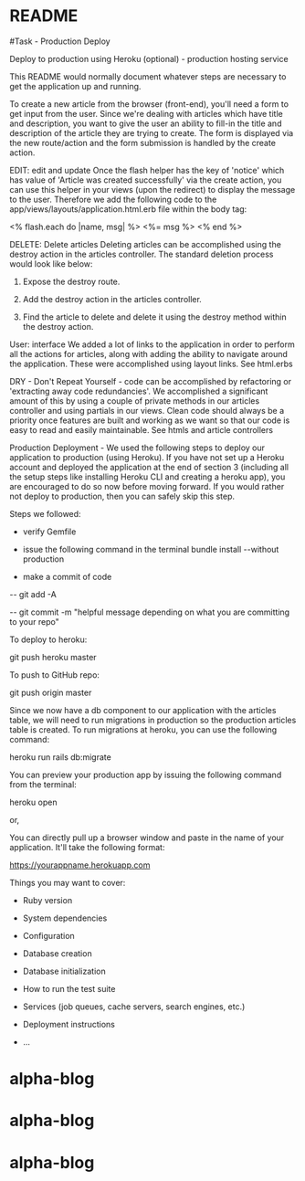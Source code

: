 # README



#Task - Production Deploy

Deploy to production using Heroku (optional) - production hosting service

This README would normally document whatever steps are necessary to get the
application up and running.



To create a new article from the browser (front-end), you'll need a form to get input from the user. Since we're dealing with articles which have title and description, you want to give the user an ability to fill-in the title and description of the article they are trying to create. The form is displayed via the new route/action and the form submission is handled by the create action.

EDIT: edit and update
Once the flash helper has the key of 'notice' which has value of 'Article was created successfully' via the create action, you can use this helper in your views (upon the redirect) to display the message to the user. Therefore we add the following code to the app/views/layouts/application.html.erb file within the body tag:

<% flash.each do |name, msg| %> 
  <%= msg %> 
<% end %>


DELETE: Delete articles
Deleting articles can be accomplished using the destroy action in the articles controller. The standard deletion process would look like below:

1. Expose the destroy route.

2. Add the destroy action in the articles controller.

3. Find the article to delete and delete it using the destroy method within the destroy action.


User: interface 
We added a lot of links to the application in order to perform all the actions for articles, along with adding the ability to navigate around the application. These were accomplished using layout links. See html.erbs

DRY - Don't Repeat Yourself - code can be accomplished by refactoring or 'extracting away code redundancies'. We accomplished a significant amount of this by using a couple of private methods in our articles controller and using partials in our views. Clean code should always be a priority once features are built and working as we want so that our code is easy to read and easily maintainable. See htmls and article controllers

Production Deployment -
We used the following steps to deploy our application to production (using Heroku). If you have not set up a Heroku account and deployed the application at the end of section 3 (including all the setup steps like installing Heroku CLI and creating a heroku app), you are encouraged to do so now before moving forward. If you would rather not deploy to production, then you can safely skip this step.

Steps we followed:

- verify Gemfile

- issue the following command in the terminal bundle install --without production

- make a commit of code

-- git add -A

-- git commit -m "helpful message depending on what you are committing to your repo"

To deploy to heroku:

git push heroku master

To push to GitHub repo:

git push origin master

Since we now have a db component to our application with the articles table, we will need to run migrations in production so the production articles table is created. To run migrations at heroku, you can use the following command:

heroku run rails db:migrate

You can preview your production app by issuing the following command from the terminal:

heroku open

or,

You can directly pull up a browser window and paste in the name of your application. It'll take the following format:

https://yourappname.herokuapp.com


Things you may want to cover:

* Ruby version

* System dependencies

* Configuration

* Database creation

* Database initialization

* How to run the test suite

* Services (job queues, cache servers, search engines, etc.)

* Deployment instructions

* ...
# alpha-blog
# alpha-blog
# alpha-blog
